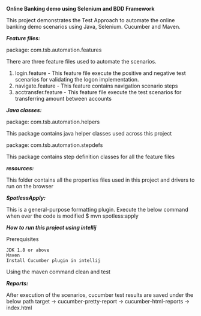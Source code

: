 **Online Banking demo using Selenium and BDD Framework**

This project demonstrates the Test Approach to automate the online banking demo scenarios using Java, Selenium. Cucumber and Maven.


**_Feature files:_**

package: com.tsb.automation.features

There are three feature files used to automate the scenarios.
1. login.feature - This feature file execute the positive and negative test scenarios for validating the logon implementation.
2. navigate.feature - This feature contains navigation scenario steps
3. acctransfer.feature - This feature file execute the test scenarios for transferring amount between accounts

**_Java classes:_**

package: com.tsb.automation.helpers

This package contains java helper classes used across this project

package: com.tsb.automation.stepdefs

This package contains step definition classes for all the feature files

**_resources:_**

This folder contains all the properties files used in this project and drivers to run on the browser

**_SpotlessApply:_**

This is a general-purpose formatting plugin. Execute the below command when ever the code is modified $ mvn spotless:apply

**_How to run this project using intellij_**

Prerequisites

    JDK 1.8 or above
    Maven
    Install Cucumber plugin in intellij

Using the maven command clean and test

**_Reports:_**

After execution of the scenarios, cucumber test results are saved under the below path 
target -> cucumber-pretty-report -> cucumber-html-reports -> index.html